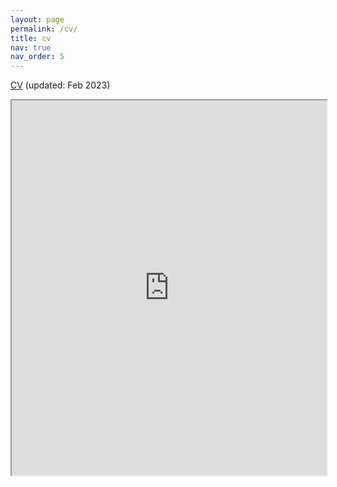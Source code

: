 ```yaml
---
layout: page
permalink: /cv/
title: cv
nav: true
nav_order: 5
---
```


[CV](https://drive.google.com/file/d/1-JktzR1QJMgRNRa8Iy_RiueLKXC8E46G/view) (updated: Feb 2023)
<iframe src="https://drive.google.com/file/d/1-JktzR1QJMgRNRa8Iy_RiueLKXC8E46G/view" height="600px" width="100%" allow="autoplay"></iframe>
